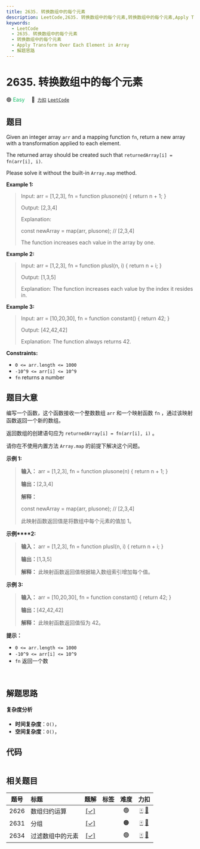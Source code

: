 ```yaml
---
title: 2635. 转换数组中的每个元素
description: LeetCode,2635. 转换数组中的每个元素,转换数组中的每个元素,Apply Transform Over Each Element in Array,解题思路
keywords:
  - LeetCode
  - 2635. 转换数组中的每个元素
  - 转换数组中的每个元素
  - Apply Transform Over Each Element in Array
  - 解题思路
---
```


# 2635. 转换数组中的每个元素

🟢 <font color=#15bd66>Easy</font>&emsp; 🔗&ensp;[`力扣`](https://leetcode.cn/problems/apply-transform-over-each-element-in-array) [`LeetCode`](https://leetcode.com/problems/apply-transform-over-each-element-in-array)

## 题目

Given an integer array `arr` and a mapping function `fn`, return a new array
with a transformation applied to each element.

The returned array should be created such that `returnedArray[i] = fn(arr[i],
i)`.

Please solve it without the built-in `Array.map` method.



**Example 1:**

> Input: arr = [1,2,3], fn = function plusone(n) { return n + 1; }
> 
> Output: [2,3,4]
> 
> Explanation:
> 
> const newArray = map(arr, plusone); // [2,3,4]
> 
> The function increases each value in the array by one. 

**Example 2:**

> Input: arr = [1,2,3], fn = function plusI(n, i) { return n + i; }
> 
> Output: [1,3,5]
> 
> Explanation: The function increases each value by the index it resides in.

**Example 3:**

> Input: arr = [10,20,30], fn = function constant() { return 42; }
> 
> Output: [42,42,42]
> 
> Explanation: The function always returns 42.

**Constraints:**

  * `0 <= arr.length <= 1000`
  * `-10^9 <= arr[i] <= 10^9`
  * `fn` returns a number


## 题目大意

编写一个函数，这个函数接收一个整数数组 `arr` 和一个映射函数  `fn` ，通过该映射函数返回一个新的数组。

返回数组的创建语句应为 `returnedArray[i] = fn(arr[i], i)` 。

请你在不使用内置方法 `Array.map` 的前提下解决这个问题。



**示例 1:**

> 
> 
> 
> 
> 
> **输入：** arr = [1,2,3], fn = function plusone(n) { return n + 1; }
> 
> **输出：**[2,3,4]
> 
> **解释：**
> 
> const newArray = map(arr, plusone); // [2,3,4]
> 
> 此映射函数返回值是将数组中每个元素的值加 1。
> 
> 

**示例****2:**

> 
> 
> 
> 
> 
> **输入：** arr = [1,2,3], fn = function plusI(n, i) { return n + i; }
> 
> **输出：**[1,3,5]
> 
> **解释：** 此映射函数返回值根据输入数组索引增加每个值。
> 
> 

**示例  3:**

> 
> 
> 
> 
> 
> **输入：** arr = [10,20,30], fn = function constant() { return 42; }
> 
> **输出：**[42,42,42]
> 
> **解释：** 此映射函数返回值恒为 42。
> 
> 



**提示：**

  * `0 <= arr.length <= 1000`
  * `-10^9 <= arr[i] <= 10^9`
  * `fn` 返回一个数

​​​​​​


## 解题思路

#### 复杂度分析

- **时间复杂度**：`O()`，
- **空间复杂度**：`O()`，

## 代码

```javascript

```

## 相关题目

<!-- prettier-ignore -->
| 题号 | 标题 | 题解 | 标签 | 难度 | 力扣 |
| :------: | :------ | :------: | :------ | :------: | :------: |
| 2626 | 数组归约运算 | [[✓]](/problem/2626.md) |  | 🟢 | [🀄️](https://leetcode.cn/problems/array-reduce-transformation) [🔗](https://leetcode.com/problems/array-reduce-transformation) |
| 2631 | 分组 | [[✓]](/problem/2631.md) |  | 🟠 | [🀄️](https://leetcode.cn/problems/group-by) [🔗](https://leetcode.com/problems/group-by) |
| 2634 | 过滤数组中的元素 | [[✓]](/problem/2634.md) |  | 🟢 | [🀄️](https://leetcode.cn/problems/filter-elements-from-array) [🔗](https://leetcode.com/problems/filter-elements-from-array) |